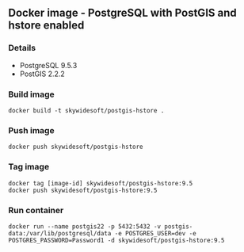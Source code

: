 Docker image - PostgreSQL with PostGIS and hstore enabled
---------------------------------------------------------

### Details
- PostgreSQL 9.5.3
- PostGIS 2.2.2

### Build image
    docker build -t skywidesoft/postgis-hstore .

### Push image
    docker push skywidesoft/postgis-hstore

### Tag image
    docker tag [image-id] skywidesoft/postgis-hstore:9.5
    docker push skywidesoft/postgis-hstore:9.5

### Run container
    docker run --name postgis22 -p 5432:5432 -v postgis-data:/var/lib/postgresql/data -e POSTGRES_USER=dev -e POSTGRES_PASSWORD=Password1 -d skywidesoft/postgis-hstore:9.5
